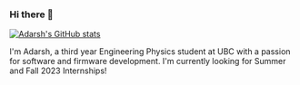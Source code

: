 ### Hi there 👋

<!--
**adarshgovi/adarshgovi** is a ✨ _special_ ✨ repository because its `README.md` (this file) appears on your GitHub profile.


Here are some ideas to get you started:

- 🔭 I’m currently working on developing my machine learning and AI skillset
- 🌱 I’m currently learning ...
- 👯 I’m looking to collaborate on ...
- 🤔 I’m looking for help with ...
- 💬 Ask me about ...
- 📫 How to reach me: ...
- 😄 Pronouns: He/Him
- ⚡ Fun fact: ...
-->
[![Adarsh's GitHub stats](https://github-readme-stats.vercel.app/api?username=adarshgovi)](https://github.com/anuraghazra/github-readme-stats)

I'm Adarsh, a third year Engineering Physics student at UBC with a passion for software and firmware development. I'm currently looking for Summer and Fall 2023 Internships!
